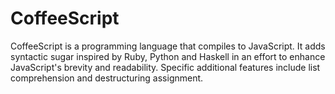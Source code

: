 # CoffeeScript
CoffeeScript is a programming language that compiles to JavaScript. It adds syntactic sugar inspired by Ruby, Python and Haskell in an effort to enhance JavaScript's brevity and readability. Specific additional features include list comprehension and destructuring assignment.

